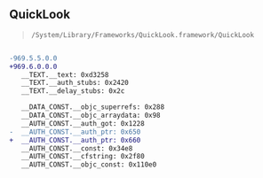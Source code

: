 ## QuickLook

> `/System/Library/Frameworks/QuickLook.framework/QuickLook`

```diff

-969.5.5.0.0
+969.6.0.0.0
   __TEXT.__text: 0xd3258
   __TEXT.__auth_stubs: 0x2420
   __TEXT.__delay_stubs: 0x2c

   __DATA_CONST.__objc_superrefs: 0x288
   __DATA_CONST.__objc_arraydata: 0x98
   __AUTH_CONST.__auth_got: 0x1228
-  __AUTH_CONST.__auth_ptr: 0x650
+  __AUTH_CONST.__auth_ptr: 0x660
   __AUTH_CONST.__const: 0x34e8
   __AUTH_CONST.__cfstring: 0x2f80
   __AUTH_CONST.__objc_const: 0x110e0

```
